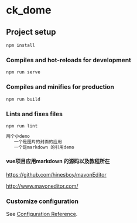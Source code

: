 # ck_dome

## Project setup
```
npm install
```
### Compiles and hot-reloads for development
```
npm run serve
```

### Compiles and minifies for production
```
npm run build
```

### Lints and fixes files
```
npm run lint
```

```html
两个小demo   
   一个是图片的封面的应用
   一个是markdown 的引用demo         
```
#### vue项目应用markdown 的源码以及教程所在  

https://github.com/hinesboy/mavonEditor

http://www.mavoneditor.com/

### Customize configuration
See [Configuration Reference](https://cli.vuejs.org/config/).
